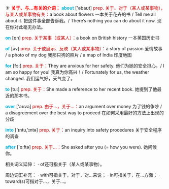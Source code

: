 ☀ <font color="red">**关于、与…有关的介词：**</font>
<font color="sky blue">**about**</font> ['əbaʊt] 
<font color="#c00000">prep. 关于、对于（某人或某事物），与某人或某事物有关：</font>a book about flowers 一本关于花卉的书 / Tell me all about it. 把这件事全部告诉我。/ There’s nothing you can do about it now. 现在你对此毫无办法。

<font color="sky blue">**on**</font> [ɒn] 
<font color="#c00000">prep. 关于某事（或某人）：</font>a book on British history 一本英国历史书

<font color="sky blue">**of**</font> [əv] 
<font color="#c00000">prep. 关于或展示、反映（某人或某事物）：</font>a story of passion 爱情故事 / a photo of my dog 我那只狗的照片 / a map of India 印度地图

<font color="sky blue">**for**</font> [fɔ:] 
<font color="#c00000">prep. 关于：</font>They are anxious for her safety. 他们为她的安全担心。/ I am so happy for you! 我真为你高兴！/ Fortunately for us, the weather changed. 我们运气好，天气变了。

<font color="sky blue">**to**</font> [tu:] 
<font color="#c00000">prep. 关于：</font>She made a reference to her recent book. 她提到了他最近的那本书。

<font color="sky blue">**over**</font> ['əʊvə] 
<font color="#c00000">prep. 由于…，关于…：</font>an argument over money 为了钱的争吵 / a disagreement over the best way to proceed 在如何采用最好的方法上出现的分歧

<font color="sky blue">**into**</font> ['ɪntu,'ɪntə] 
<font color="#c00000">prep. 关于：</font>an inquiry into safety procedures 关于安全程序的调查

<font color="sky blue">**after**</font> ['ɑːftə] 
<font color="#c00000">prep. 关于…：</font>She asked after you (= how you were). 她问候你。

相关词义延伸：
· of还可指关于（某人或某事物）。

周边词汇补充：
· with可指关于，对于，对…来说；
· in可指关于，在…方面；
· toward(s)可指对于…，关于…。

